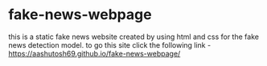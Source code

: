 # fake-news-webpage
this is a static fake news website created by using html and css for the fake news detection model.
to go this site click the following link - 
https://aashutosh69.github.io/fake-news-webpage/
